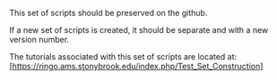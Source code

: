 This set of scripts should be preserved on the github.

If a new set of scripts is created, it should be separate and with a new version number.

The tutorials associated with this set of scripts are located at: [https://ringo.ams.stonybrook.edu/index.php/Test_Set_Construction]
